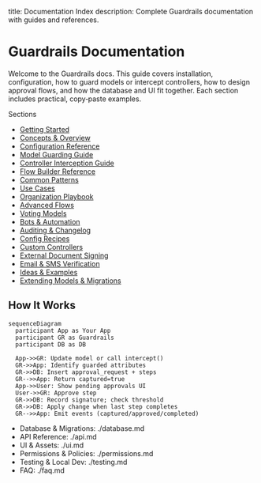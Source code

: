 title: Documentation Index
description: Complete Guardrails documentation with guides and references.

# Guardrails Documentation

Welcome to the Guardrails docs. This guide covers installation, configuration, how to guard models or intercept controllers, how to design approval flows, and how the database and UI fit together. Each section includes practical, copy‑paste examples.

Sections

- [Getting Started](./getting-started.md)
- [Concepts & Overview](./overview.md)
- [Configuration Reference](./configuration.md)
- [Model Guarding Guide](./usage-models.md)
- [Controller Interception Guide](./usage-controllers.md)
- [Flow Builder Reference](./flow-builder.md)
- [Common Patterns](./patterns.md)
- [Use Cases](./use-cases.md)
- [Organization Playbook](./organization-playbook.md)
- [Advanced Flows](./advanced.md)
- [Voting Models](./voting-models.md)
- [Bots & Automation](./bots-and-automation.md)
- [Auditing & Changelog](./auditing-and-changelog.md)
- [Config Recipes](./config-recipes.md)
- [Custom Controllers](./custom-controllers.md)
- [External Document Signing](./external-signing.md)
- [Email & SMS Verification](./verification-examples.md)
- [Ideas & Examples](./ideas-and-examples.md)
- [Extending Models & Migrations](./extending-models-and-migrations.md)

## How It Works

```mermaid
sequenceDiagram
  participant App as Your App
  participant GR as Guardrails
  participant DB as DB

  App->>GR: Update model or call intercept()
  GR->>App: Identify guarded attributes
  GR->>DB: Insert approval_request + steps
  GR-->>App: Return captured=true
  App->>User: Show pending approvals UI
  User->>GR: Approve step
  GR->>DB: Record signature; check threshold
  GR->>DB: Apply change when last step completes
  GR-->>App: Emit events (captured/approved/completed)
```
- Database & Migrations: ./database.md
- API Reference: ./api.md
- UI & Assets: ./ui.md
- Permissions & Policies: ./permissions.md
- Testing & Local Dev: ./testing.md
- FAQ: ./faq.md
